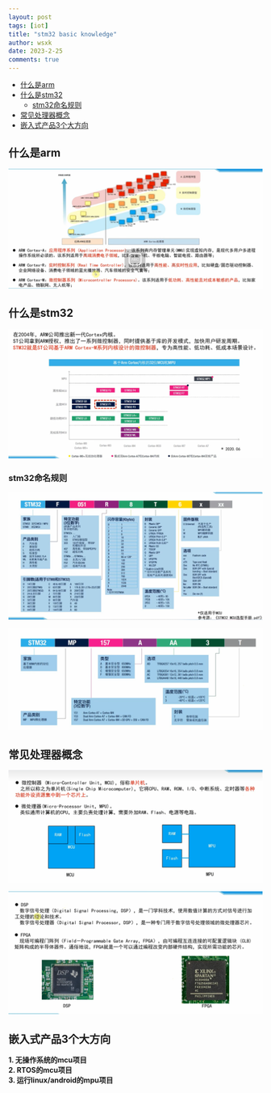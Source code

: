 ```yaml
---
layout: post
tags: [iot]
title: "stm32 basic knowledge"
author: wsxk
date: 2023-2-25
comments: true
---
```


- [什么是arm](#什么是arm)
- [什么是stm32](#什么是stm32)
  - [stm32命名规则](#stm32命名规则)
- [常见处理器概念](#常见处理器概念)
- [嵌入式产品3个大方向](#嵌入式产品3个大方向)


## 什么是arm<br>
![](https://raw.githubusercontent.com/wsxk/wsxk_pictures/main/2023-2-18-reverse/%E5%B1%8F%E5%B9%95%E6%88%AA%E5%9B%BE_20230225_193137.png)

## 什么是stm32<br>
![](https://raw.githubusercontent.com/wsxk/wsxk_pictures/main/2023-2-18-reverse/%E5%B1%8F%E5%B9%95%E6%88%AA%E5%9B%BE_20230225_193230.png)

### stm32命名规则<br>
![](https://raw.githubusercontent.com/wsxk/wsxk_pictures/main/2023-2-18-reverse/20230225193322.png)

![](https://raw.githubusercontent.com/wsxk/wsxk_pictures/main/2023-2-18-reverse/%E5%B1%8F%E5%B9%95%E6%88%AA%E5%9B%BE_20230225_193340.png)

## 常见处理器概念<br>
![](https://raw.githubusercontent.com/wsxk/wsxk_pictures/main/2023-2-18-reverse/%E5%B1%8F%E5%B9%95%E6%88%AA%E5%9B%BE_20230225_193418.png)

![](https://raw.githubusercontent.com/wsxk/wsxk_pictures/main/2023-2-18-reverse/20230225193441.png)

## 嵌入式产品3个大方向<br>
**1. 无操作系统的mcu项目**<br>
**2. RTOS的mcu项目**<br>
**3. 运行linux/android的mpu项目**<br>